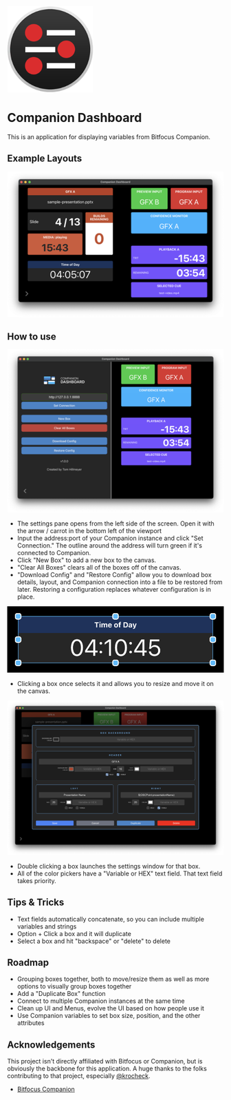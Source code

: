 <img src="https://raw.githubusercontent.com/tomhillmeyer/companion-dashboard/refs/heads/main/assets/dashboard.png" width="200"></img>
# Companion Dashboard

This is an application for displaying variables from Bitfocus Companion.

## Example Layouts
![App Screenshot](https://raw.githubusercontent.com/tomhillmeyer/companion-dashboard/refs/heads/main/screenshots/sample-layout.png)



## How to use

![App Screenshot](https://raw.githubusercontent.com/tomhillmeyer/companion-dashboard/refs/heads/main/screenshots/settings-menu.png)

- The settings pane opens from the left side of the screen. Open it with the arrow / carrot in the bottom left of the viewport
- Input the address:port of your Companion instance and click "Set Connection." The outline around the address will turn green if it's connected to Companion.
- Click "New Box" to add a new box to the canvas.
- "Clear All Boxes" clears all of the boxes off of the canvas.
- "Download Config" and "Restore Config" allow you to download box details, layout, and Companion connection into a file to be restored from later. Restoring a configuration replaces whatever configuration is in place.

![App Screenshot](https://raw.githubusercontent.com/tomhillmeyer/companion-dashboard/refs/heads/main/screenshots/resize-handles.png)

- Clicking a box once selects it and allows you to resize and move it on the canvas.

![App Screenshot](https://raw.githubusercontent.com/tomhillmeyer/companion-dashboard/refs/heads/main/screenshots/box-settings-modal.png)

- Double clicking a box launches the settings window for that box.
- All of the color pickers have a "Variable or HEX" text field. That text field takes priority.

## Tips & Tricks
- Text fields automatically concatenate, so you can include multiple variables and strings
- Option + Click a box and it will duplicate
- Select a box and hit "backspace" or "delete" to delete



## Roadmap

- Grouping boxes together, both to move/resize them as well as more options to visually group boxes together
- Add a "Duplicate Box" function
- Connect to multiple Companion instances at the same time
- Clean up UI and Menus, evolve the UI based on how people use it
- Use Companion variables to set box size, position, and the other attributes

## Acknowledgements

This project isn't directly affiliated with Bitfocus or Companion, but is obviously the backbone for this application. A huge thanks to the folks contributing to that project, especially [@krocheck](https://www.github.com/krocheck).
 - [Bitfocus Companion](https://bitfocus.io/companion)